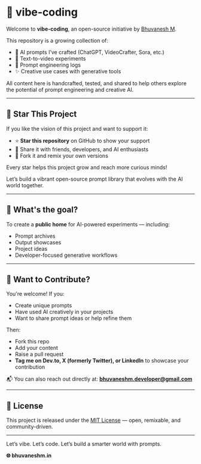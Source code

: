 # 🎨 vibe-coding

Welcome to **vibe-coding**, an open-source initiative by [Bhuvanesh M](https://bhuvaneshm.in).

This repository is a growing collection of:

* 🔮 AI prompts I’ve crafted (ChatGPT, VideoCrafter, Sora, etc.)
* 🎥 Text-to-video experiments
* 🧠 Prompt engineering logs
* ✨ Creative use cases with generative tools

All content here is handcrafted, tested, and shared to help others explore the potential of prompt engineering and creative AI.

---

## 🚀 Star This Project

If you like the vision of this project and want to support it:

* ⭐ **Star this repository** on GitHub to show your support
* 📢 Share it with friends, developers, and AI enthusiasts
* 🔁 Fork it and remix your own versions

Every star helps this project grow and reach more curious minds!

Let’s build a vibrant open-source prompt library that evolves with the AI world together.

---

## 🧭 What's the goal?

To create a **public home** for AI-powered experiments — including:

* Prompt archives
* Output showcases
* Project ideas
* Developer-focused generative workflows

---

## 🤝 Want to Contribute?

You're welcome! If you:

* Create unique prompts
* Have used AI creatively in your projects
* Want to share prompt ideas or help refine them

Then:

* Fork this repo
* Add your content
* Raise a pull request
* **Tag me on Dev.to, X (formerly Twitter), or LinkedIn** to showcase your contribution

📬 You can also reach out directly at: **[bhuvaneshm.developer@gmail.com](mailto:bhuvaneshm.developer@gmail.com)**

---

## 📜 License

This project is released under the [MIT License](LICENSE) — open, remixable, and community-driven.

---

Let’s vibe. Let’s code. Let’s build a smarter world with prompts.

**🌐 bhuvaneshm.in**
